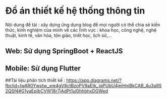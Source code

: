 # Đồ án thiết kế hệ thống thông tin 
Nội dung đề tài : xây dựng ứng dụng blog để mọi người có thể chia sẻ kiến thức, kinh nghiệm của mình về các lĩnh vực : khoa học, công nghệ, nghệ thuật, kinh tế, văn hóa, tôn giáo, triết học, lịch sử,...

## Web: Sử dụng SpringBoot + ReactJS
## Mobile: Sử dụng Flutter

##Tài liệu phân tích thiết kế : https://app.diagrams.net/?fbclid=IwAR0Ywstw_xre4gV8ctBzoPV9aEtk_jqPUbU4jejHniBkCAB_4u3a9S2QSf4#G1yaEpIbCVW18r7jAdPt1ul0hhbhxDGWed
